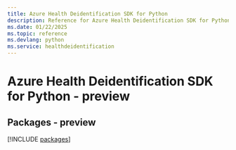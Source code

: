 ```yaml
---
title: Azure Health Deidentification SDK for Python
description: Reference for Azure Health Deidentification SDK for Python
ms.date: 01/22/2025
ms.topic: reference
ms.devlang: python
ms.service: healthdeidentification
---
```

# Azure Health Deidentification SDK for Python - preview
## Packages - preview
[!INCLUDE [packages](health-deidentification-index.md)]